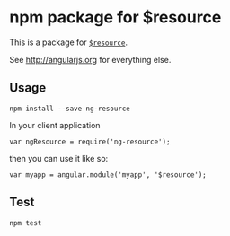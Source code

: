 # npm package for $resource

This is a package for [`$resource`](https://docs.angularjs.org/api/ngResource/service/$resource).

See http://angularjs.org for everything else.

## Usage

	npm install --save ng-resource

In your client application

	var ngResource = require('ng-resource');

then you can use it like so:

	var myapp = angular.module('myapp', '$resource');

## Test

	npm test
